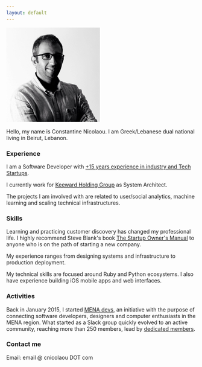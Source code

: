 ```yaml
---
layout: default
---
```


![](/assets/images/cnicolaou_portrait.jpg)

Hello, my name is Constantine Nicolaou. I am Greek/Lebanese dual national living in Beirut, Lebanon.

### Experience

I am a Software Developer with [+15 years experience in industry and Tech Startups](http://cnicolaou.github.io/resume/).

I currently work for [Keeward Holding Group](http://keeward.com/the-teams/) as System Architect.

The projects I am involved with are related to user/social analytics, machine learning and scaling technical infrastructures.

### Skills

Learning and practicing customer discovery has changed my professional life. I highly recommend Steve Blank's book [The Startup Owner's Manual](https://www.amazon.com/Startup-Owners-Manual-Step-Step/dp/0984999302) to anyone who is on the path of starting a new company.

My experience ranges from designing systems and infrastructure to production deployment.

My technical skills are focused around Ruby and Python ecosystems. I also have experience building iOS mobile apps and web interfaces.

### Activities

Back in January 2015, I started [MENA devs](http://menadevs.com), an initiative with the purpose of connecting software developers, designers and computer enthusiasts in the MENA region.
What started as a Slack group quickly evolved to an active community, reaching more than 250 members, lead by [dedicated members](https://github.com/mena-devs).

### Contact me

Email: email @ cnicolaou DOT com
